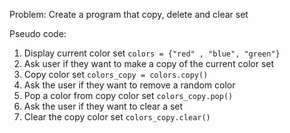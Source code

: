 Problem: Create a program that copy, delete and clear set

Pseudo code:
1. Display current color set `colors = {"red" , "blue", "green"}`
2. Ask user if they want to make a copy of  the current color set 
3. Copy color set `colors_copy = colors.copy()`
4. Ask the user if they want to remove a random color
5. Pop a color from copy color set `colors_copy.pop()`
6. Ask the user if they want to clear a set
7. Clear the copy color set `colors_copy.clear()`